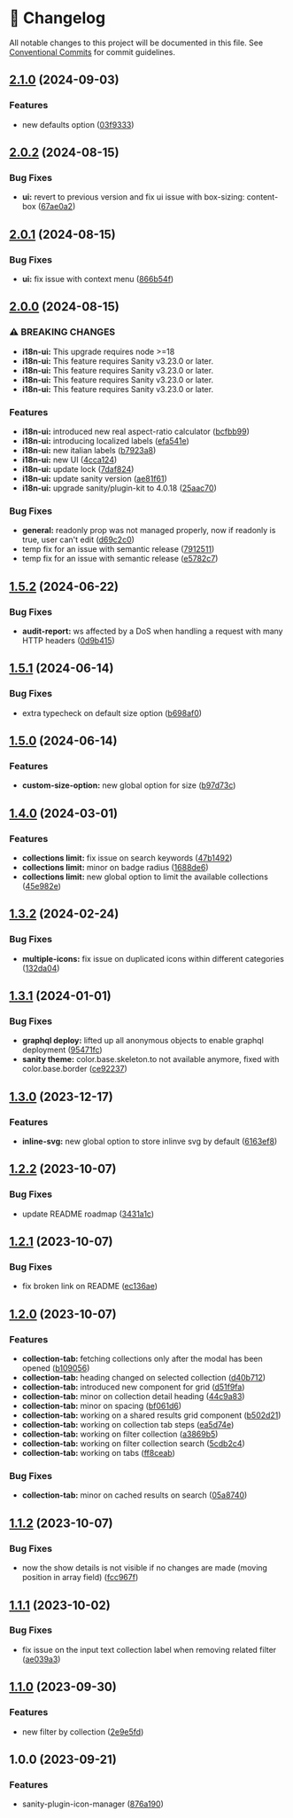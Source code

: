 <!-- markdownlint-disable --><!-- textlint-disable -->

# 📓 Changelog

All notable changes to this project will be documented in this file. See
[Conventional Commits](https://conventionalcommits.org) for commit guidelines.

## [2.1.0](https://github.com/williamiommi/sanity-plugin-icon-manager/compare/v2.0.2...v2.1.0) (2024-09-03)

### Features

- new defaults option ([03f9333](https://github.com/williamiommi/sanity-plugin-icon-manager/commit/03f933350b018a85dad9701f17ed45307778741c))

## [2.0.2](https://github.com/williamiommi/sanity-plugin-icon-manager/compare/v2.0.1...v2.0.2) (2024-08-15)

### Bug Fixes

- **ui:** revert to previous version and fix ui issue with box-sizing: content-box ([67ae0a2](https://github.com/williamiommi/sanity-plugin-icon-manager/commit/67ae0a2fc08a6e69119efc538d43f66bde58a15e))

## [2.0.1](https://github.com/williamiommi/sanity-plugin-icon-manager/compare/v2.0.0...v2.0.1) (2024-08-15)

### Bug Fixes

- **ui:** fix issue with context menu ([866b54f](https://github.com/williamiommi/sanity-plugin-icon-manager/commit/866b54f539741bf5a20de99547052878ce0a93c6))

## [2.0.0](https://github.com/williamiommi/sanity-plugin-icon-manager/compare/v1.5.2...v2.0.0) (2024-08-15)

### ⚠ BREAKING CHANGES

- **i18n-ui:** This upgrade requires node >=18
- **i18n-ui:** This feature requires Sanity v3.23.0 or later.
- **i18n-ui:** This feature requires Sanity v3.23.0 or later.
- **i18n-ui:** This feature requires Sanity v3.23.0 or later.
- **i18n-ui:** This feature requires Sanity v3.23.0 or later.

### Features

- **i18n-ui:** introduced new real aspect-ratio calculator ([bcfbb99](https://github.com/williamiommi/sanity-plugin-icon-manager/commit/bcfbb9900cf52543b98f5afe83f670eeca968c3c))
- **i18n-ui:** introducing localized labels ([efa541e](https://github.com/williamiommi/sanity-plugin-icon-manager/commit/efa541e6c72a4dd9fe328b56c351a42ab1d7550f))
- **i18n-ui:** new italian labels ([b7923a8](https://github.com/williamiommi/sanity-plugin-icon-manager/commit/b7923a83604f8e8adaa10481bba385bab99ea76f))
- **i18n-ui:** new UI ([4cca124](https://github.com/williamiommi/sanity-plugin-icon-manager/commit/4cca1241807242be43e72415a14f6750196513b4))
- **i18n-ui:** update lock ([7daf824](https://github.com/williamiommi/sanity-plugin-icon-manager/commit/7daf824640ae574f0ad1e30aa6dd0135869b1b2a))
- **i18n-ui:** update sanity version ([ae81f61](https://github.com/williamiommi/sanity-plugin-icon-manager/commit/ae81f61487f093ae935ef15a691c6dfcaa1abff7))
- **i18n-ui:** upgrade sanity/plugin-kit to 4.0.18 ([25aac70](https://github.com/williamiommi/sanity-plugin-icon-manager/commit/25aac70d945a8e6f0e4d57eee5dc98a955903a66))

### Bug Fixes

- **general:** readonly prop was not managed properly, now if readonly is true, user can't edit ([d69c2c0](https://github.com/williamiommi/sanity-plugin-icon-manager/commit/d69c2c04d44fb6109114331572ff6d8420c024bf))
- temp fix for an issue with semantic release ([7912511](https://github.com/williamiommi/sanity-plugin-icon-manager/commit/7912511d7b5267b34af46673f5ef9bed8efe618e))
- temp fix for an issue with semantic release ([e5782c7](https://github.com/williamiommi/sanity-plugin-icon-manager/commit/e5782c7307040fd4572ef7584256f173c688753a))

## [1.5.2](https://github.com/williamiommi/sanity-plugin-icon-manager/compare/v1.5.1...v1.5.2) (2024-06-22)

### Bug Fixes

- **audit-report:** ws affected by a DoS when handling a request with many HTTP headers ([0d9b415](https://github.com/williamiommi/sanity-plugin-icon-manager/commit/0d9b415b72568bd5bce37766c669761a5dc6151f))

## [1.5.1](https://github.com/williamiommi/sanity-plugin-icon-manager/compare/v1.5.0...v1.5.1) (2024-06-14)

### Bug Fixes

- extra typecheck on default size option ([b698af0](https://github.com/williamiommi/sanity-plugin-icon-manager/commit/b698af0aa91291a26146e8f08fba23f94e15a00a))

## [1.5.0](https://github.com/williamiommi/sanity-plugin-icon-manager/compare/v1.4.0...v1.5.0) (2024-06-14)

### Features

- **custom-size-option:** new global option for size ([b97d73c](https://github.com/williamiommi/sanity-plugin-icon-manager/commit/b97d73c98e78616e46c3b59a4c641c9586e19e4d))

## [1.4.0](https://github.com/williamiommi/sanity-plugin-icon-manager/compare/v1.3.2...v1.4.0) (2024-03-01)

### Features

- **collections limit:** fix issue on search keywords ([47b1492](https://github.com/williamiommi/sanity-plugin-icon-manager/commit/47b149210d6708e19953ce34ec79287ca76b5f41))
- **collections limit:** minor on badge radius ([1688de6](https://github.com/williamiommi/sanity-plugin-icon-manager/commit/1688de6180727ab1124df8d2789529cbb0438922))
- **collections limit:** new global option to limit the available collections ([45e982e](https://github.com/williamiommi/sanity-plugin-icon-manager/commit/45e982e4ab2081dbd8ba502ad4f59c5032e573d6))

## [1.3.2](https://github.com/williamiommi/sanity-plugin-icon-manager/compare/v1.3.1...v1.3.2) (2024-02-24)

### Bug Fixes

- **multiple-icons:** fix issue on duplicated icons within different categories ([132da04](https://github.com/williamiommi/sanity-plugin-icon-manager/commit/132da042affd947e6d277a0c373e9b23bd4a21a4))

## [1.3.1](https://github.com/williamiommi/sanity-plugin-icon-manager/compare/v1.3.0...v1.3.1) (2024-01-01)

### Bug Fixes

- **graphql deploy:** lifted up all anonymous objects to enable graphql deployment ([95471fc](https://github.com/williamiommi/sanity-plugin-icon-manager/commit/95471fcc3df81905d129207634739e349f43075d))
- **sanity theme:** color.base.skeleton.to not available anymore, fixed with color.base.border ([ce92237](https://github.com/williamiommi/sanity-plugin-icon-manager/commit/ce92237669e71e7a389c83108835b2f2c0d8d747))

## [1.3.0](https://github.com/williamiommi/sanity-plugin-icon-manager/compare/v1.2.2...v1.3.0) (2023-12-17)

### Features

- **inline-svg:** new global option to store inlinve svg by default ([6163ef8](https://github.com/williamiommi/sanity-plugin-icon-manager/commit/6163ef83698980985c8711732fb77298a2e733aa))

## [1.2.2](https://github.com/williamiommi/sanity-plugin-icon-manager/compare/v1.2.1...v1.2.2) (2023-10-07)

### Bug Fixes

- update README roadmap ([3431a1c](https://github.com/williamiommi/sanity-plugin-icon-manager/commit/3431a1c75741fbe740d484d48eb1ad2ad21f8a95))

## [1.2.1](https://github.com/williamiommi/sanity-plugin-icon-manager/compare/v1.2.0...v1.2.1) (2023-10-07)

### Bug Fixes

- fix broken link on README ([ec136ae](https://github.com/williamiommi/sanity-plugin-icon-manager/commit/ec136aeb4d1a2027577b4b34f329006e17cbef70))

## [1.2.0](https://github.com/williamiommi/sanity-plugin-icon-manager/compare/v1.1.2...v1.2.0) (2023-10-07)

### Features

- **collection-tab:** fetching collections only after the modal has been opened ([b109056](https://github.com/williamiommi/sanity-plugin-icon-manager/commit/b1090564580f67c2e2b41ef9b423c0ab64582ae7))
- **collection-tab:** heading changed on selected collection ([d40b712](https://github.com/williamiommi/sanity-plugin-icon-manager/commit/d40b71214608da0e5d7dad8826e150abb5bdf4f0))
- **collection-tab:** introduced new component for grid ([d51f9fa](https://github.com/williamiommi/sanity-plugin-icon-manager/commit/d51f9fa665d98302883b9d64a6fd2d4720dd2773))
- **collection-tab:** minor on collection detail heading ([44c9a83](https://github.com/williamiommi/sanity-plugin-icon-manager/commit/44c9a837c556999d8f6768df0d6c62c6d8b1ce27))
- **collection-tab:** minor on spacing ([bf061d6](https://github.com/williamiommi/sanity-plugin-icon-manager/commit/bf061d6b63bc1f3cdb6809bf2f25ee2428843e98))
- **collection-tab:** working on a shared results grid component ([b502d21](https://github.com/williamiommi/sanity-plugin-icon-manager/commit/b502d218854707820a6d52558e619954c84047b2))
- **collection-tab:** working on collection tab steps ([ea5d74e](https://github.com/williamiommi/sanity-plugin-icon-manager/commit/ea5d74edc4f90f98567c75ae755e37a5e94bf403))
- **collection-tab:** working on filter collection ([a3869b5](https://github.com/williamiommi/sanity-plugin-icon-manager/commit/a3869b5bae261ede9d652a33e1e97eb9ac02bc81))
- **collection-tab:** working on filter collection search ([5cdb2c4](https://github.com/williamiommi/sanity-plugin-icon-manager/commit/5cdb2c454a0dff9e031afc82f2bed5cb4c979b6a))
- **collection-tab:** working on tabs ([ff8ceab](https://github.com/williamiommi/sanity-plugin-icon-manager/commit/ff8ceabca07b6f28316658886284bfad69305a95))

### Bug Fixes

- **collection-tab:** minor on cached results on search ([05a8740](https://github.com/williamiommi/sanity-plugin-icon-manager/commit/05a8740efcdd1a79dd67c310cb429e6f47055131))

## [1.1.2](https://github.com/williamiommi/sanity-plugin-icon-manager/compare/v1.1.1...v1.1.2) (2023-10-07)

### Bug Fixes

- now the show details is not visible if no changes are made (moving position in array field) ([fcc967f](https://github.com/williamiommi/sanity-plugin-icon-manager/commit/fcc967f58edebf21e487c982a82f6f6dbccb4173))

## [1.1.1](https://github.com/williamiommi/sanity-plugin-icon-manager/compare/v1.1.0...v1.1.1) (2023-10-02)

### Bug Fixes

- fix issue on the input text collection label when removing related filter ([ae039a3](https://github.com/williamiommi/sanity-plugin-icon-manager/commit/ae039a3cc9abe65fab5f1919746ed493c1fe0f5e))

## [1.1.0](https://github.com/williamiommi/sanity-plugin-icon-manager/compare/v1.0.0...v1.1.0) (2023-09-30)

### Features

- new filter by collection ([2e9e5fd](https://github.com/williamiommi/sanity-plugin-icon-manager/commit/2e9e5fd5139fa787bc15f14499604ab7bb0c7adc))

## 1.0.0 (2023-09-21)

### Features

- sanity-plugin-icon-manager ([876a190](https://github.com/williamiommi/sanity-plugin-icon-manager/commit/876a190431182dd105e7135d72e5ff387bbf7746))
